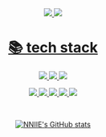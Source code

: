 <div align="center">
<a href="https://velog.io/@kakdark"><img src="https://img.shields.io/badge/Velog-20C997?style=falt-square&logo=Velog&logoColor=white"> <a href="mailto:greg0917@naver.com"><img src="https://img.shields.io/badge/Mail-03C75A?style=falt-square&logo=Naver&logoColor=white">
<br>


<div><h1 align="center">📚 tech stack</h1></div>

<p align="center"><img src="https://img.shields.io/badge/Java-FC4C02?style=falt-square&logo=java&logoColor=white"/> <img src="https://img.shields.io/badge/javascript-F7DF1E?style=falt-square&logo=javascript&logoColor=black"> <img src="https://img.shields.io/badge/python-3776AB?style=falt-square&logo=python&logoColor=white"></p>
  
<p align="center"><img src="https://img.shields.io/badge/spring-6DB33F?style=falt-square&logo=spring&logoColor=white"> <img src="https://img.shields.io/badge/flask-000000?style=falt-square&logo=flask&logoColor=white"> <img src="https://img.shields.io/badge/mysql-4479A1?style=falt-square&logo=mysql&logoColor=white"> <img src="https://img.shields.io/badge/aws-232F3E?style=falt&logo=amazonaws&logoColor=white"> <img src="https://img.shields.io/badge/github-181717?style=falt&logo=github&logoColor=white"></p>

<br>


![NNIIE's GitHub stats](https://github-readme-stats.vercel.app/api?username=NNIIE&show_icons=true&theme=tokyonight)
</div>
